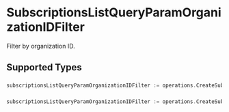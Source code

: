 # SubscriptionsListQueryParamOrganizationIDFilter

Filter by organization ID.


## Supported Types

### 

```go
subscriptionsListQueryParamOrganizationIDFilter := operations.CreateSubscriptionsListQueryParamOrganizationIDFilterStr(string{/* values here */})
```

### 

```go
subscriptionsListQueryParamOrganizationIDFilter := operations.CreateSubscriptionsListQueryParamOrganizationIDFilterArrayOfStr([]string{/* values here */})
```

